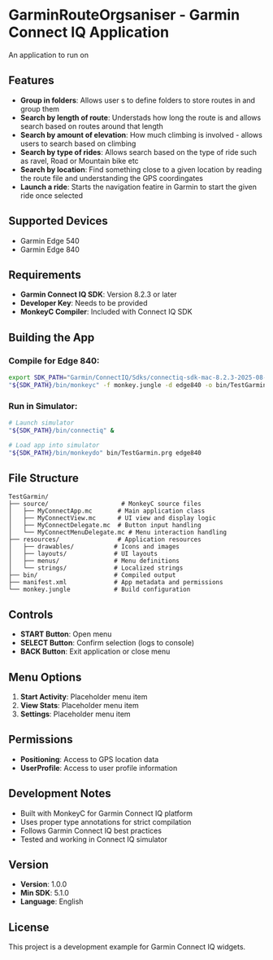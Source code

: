# GarminRouteOrgsaniser - Garmin Connect IQ Application

An application to run on 

## Features

- **Group in folders**: Allows user s to define folders to store routes in and group them
- **Search by length of route**: Understads how long the route is and allows search based on routes around that length
- **Search by amount of elevation**: How much climbing is involved - allows users to search based on climbing
- **Search by type of rides**: Allows search based on the type of ride such as ravel, Road or Mountain bike etc
- **Search by location**: Find something close to a given location by reading the route file and understanding the GPS coordingates
- **Launch a ride**: Starts the navigation featire in Garmin to start the given ride once selected

## Supported Devices

- Garmin Edge 540
- Garmin Edge 840

## Requirements

- **Garmin Connect IQ SDK**: Version 8.2.3 or later
- **Developer Key**: Needs to be provided
- **MonkeyC Compiler**: Included with Connect IQ SDK

## Building the App

### Compile for Edge 840:
```bash
export SDK_PATH="Garmin/ConnectIQ/Sdks/connectiq-sdk-mac-8.2.3-2025-08-11-cac5b3b21"
"${SDK_PATH}/bin/monkeyc" -f monkey.jungle -d edge840 -o bin/TestGarmin.prg -y ~[location of key]
```

### Run in Simulator:
```bash
# Launch simulator
"${SDK_PATH}/bin/connectiq" &

# Load app into simulator
"${SDK_PATH}/bin/monkeydo" bin/TestGarmin.prg edge840
```

## File Structure

```
TestGarmin/
├── source/                    # MonkeyC source files
│   ├── MyConnectApp.mc       # Main application class
│   ├── MyConnectView.mc      # UI view and display logic
│   ├── MyConnectDelegate.mc  # Button input handling
│   └── MyConnectMenuDelegate.mc # Menu interaction handling
├── resources/                # Application resources
│   ├── drawables/           # Icons and images
│   ├── layouts/             # UI layouts
│   ├── menus/               # Menu definitions
│   └── strings/             # Localized strings
├── bin/                     # Compiled output
├── manifest.xml             # App metadata and permissions
└── monkey.jungle            # Build configuration
```

## Controls

- **START Button**: Open menu
- **SELECT Button**: Confirm selection (logs to console)
- **BACK Button**: Exit application or close menu

## Menu Options

1. **Start Activity**: Placeholder menu item
2. **View Stats**: Placeholder menu item
3. **Settings**: Placeholder menu item

## Permissions

- **Positioning**: Access to GPS location data
- **UserProfile**: Access to user profile information

## Development Notes

- Built with MonkeyC for Garmin Connect IQ platform
- Uses proper type annotations for strict compilation
- Follows Garmin Connect IQ best practices
- Tested and working in Connect IQ simulator

## Version

- **Version**: 1.0.0
- **Min SDK**: 5.1.0
- **Language**: English

## License

This project is a development example for Garmin Connect IQ widgets.
